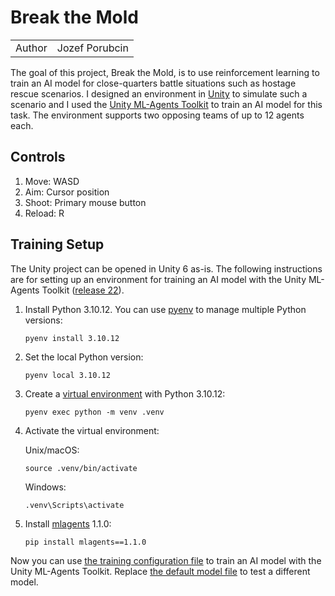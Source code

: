# Break the Mold
|||
-|-
Author | Jozef Porubcin

The goal of this project, Break the Mold, is to use reinforcement learning to train an AI model for close-quarters battle situations such as hostage rescue scenarios. I designed an environment in [Unity] to simulate such a scenario and I used the [Unity ML-Agents Toolkit] to train an AI model for this task. The environment supports two opposing teams of up to 12 agents each.

## Controls
1. Move: WASD
1. Aim: Cursor position
1. Shoot: Primary mouse button
1. Reload: R

## Training Setup
The Unity project can be opened in Unity 6 as-is. The following instructions are for setting up an environment for training an AI model with the Unity ML-Agents Toolkit ([release 22]).

1. Install Python 3.10.12. You can use [pyenv] to manage multiple Python versions:
    ```
    pyenv install 3.10.12
    ```
1. Set the local Python version:
    ```
    pyenv local 3.10.12
    ```
1. Create a [virtual environment] with Python 3.10.12:
    ```
    pyenv exec python -m venv .venv
    ```
1. Activate the virtual environment:

    Unix/macOS:
    ```
    source .venv/bin/activate
    ```
    Windows:
    ```
    .venv\Scripts\activate
    ```
1. Install [mlagents] 1.1.0:
    ```
    pip install mlagents==1.1.0
    ```
Now you can use [the training configuration file] to train an AI model with the Unity ML-Agents Toolkit. Replace [the default model file] to test a different model.

[Unity ML-Agents Toolkit]: https://unity-technologies.github.io/ml-agents/
[Unity]: https://unity.com
[mlagents]: https://github.com/Unity-Technologies/ml-agents/tree/develop/ml-agents
[pyenv]: https://github.com/pyenv/pyenv
[release 22]: https://github.com/Unity-Technologies/ml-agents/releases/tag/release_22
[the default model file]: Assets/Agent/AgentBehavior.onnx
[the training configuration file]: Assets/Agent/Agents.yaml
[virtual environment]: https://docs.python.org/3.10/library/venv.html#module-venv